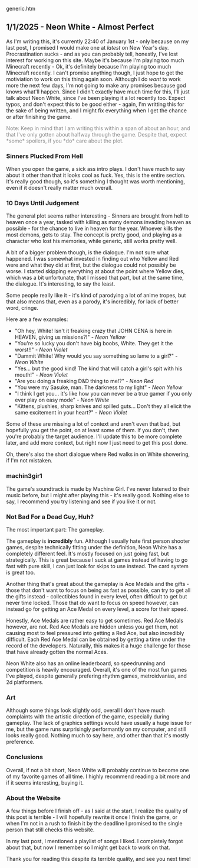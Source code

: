 generic.htm

## 1/1/2025 - Neon White - Almost Perfect

As I'm writing this, it's currently 22:40 of January 1st - only because on my last post, I promised I would make one at *latest* on New Year's day. Procrastination sucks - and as you can probably tell, honestly, I've lost interest for working on this site. Maybe it's because I'm playing too much Minecraft recently - Ok, it's definitely because I'm playing too much Minecraft recently. I can't promise anything though, I just hope to get the motiviation to work on this thing again soon. Although I do *want* to work more the next few days, I'm not going to make any promises because god knows what'll happen. Since I didn't exactly have much time for this, I'll just talk about Neon White, since I've been playing it a lot recently too. Expect typos, and don't expect this to be good either - again, I'm writting this for the sake of being written, and I might fix everything when I get the chance or after finishing the game.

<div style="color:#888">
Note: Keep in mind that I am writing this within a span of about an hour, and that I've only gotten about halfway through the game. Despite that, expect *some* spoilers, if you *do* care about the plot.
</div>

### Sinners Plucked From Hell

When you open the game, a sick ass intro plays. I don't have much to say about it other than that it looks cool as fuck. Yes, this is the entire section. It's really good though, so it's something I thought was worth mentioning, even if it doesn't really matter much overall.

### 10 Days Until Judgement

The general plot seems rather interesting - Sinners are brought from hell to heaven once a year, tasked with killing as many demons invading heaven as possible - for the chance to live in heaven for the year. Whoever kills the most demons, gets to stay. The concept is pretty good, and playing as a character who lost his memories, while generic, still works pretty well.

A bit of a bigger problem though, is the dialogue. I'm not sure what happened. I was somewhat invested in finding out who Yellow and Red were and what they did at first, but the dialogue could not possibly be worse. I started skipping everything at about the point where Yellow dies, which was a bit unfortunate, that I missed that part, but at the same time, the dialogue. It's interesting, to say the least.

Some people really like it - it's kind of parodying a lot of anime tropes, but that also means that, even as a parody, it's incredibly, for lack of better word, cringe.

Here are a few examples:

- "Oh hey, White! Isn't it freaking crazy that JOHN CENA is here in HEAVEN, giving us missions?!" - *Neon Yellow*
- "You're so lucky you don't have big boobs, White. They get it the worst!!" - *Neon Violet*
- "Dammit White! Why would you say something so lame to a girl?" - *Neon White*
- "Yes... but the good kind! The kind that will catch a girl's spit with his mouth!" - *Neon Violet*
- "Are you doing a freaking D&D thing to me!?" - *Neon Red*
- "You were my Sasuke, man. The darkness to my light" - *Neon Yellow*
- "I think I get you... it's like how you can never be a true gamer if you only ever play on easy mode" - *Neon White*
- "Kittens, plushies, sharp knives and spilled guts... Don't they all elicit the same excitement in your heart?" - *Neon Violet*

Some of these are missing a lot of context and aren't even that bad, but hopefully you get the point, on at least some of them. If you don't, then you're probably the target audience. I'll update this to be more complete later, and add more context, but right now I just need to get this post done.

Oh, there's also the short dialogue where Red walks in on White showering, if I'm not mistaken.

### machin3gir1

The game's soundtrack is made by Machine Girl. I've never listened to their music before, but I might after playing this - it's really good. Nothing else to say, I recommend you try listening and see if you like it or not.

### Not Bad For a Dead Guy, Huh?

The most important part: The gameplay.

The gameplay is **incredibly** fun. Although I usually hate first person shooter games, despite technically fitting under the definition, Neon White has a completely different feel. It's mostly focused on just going fast, but strategically. This is great because I suck at games instead of having to go fast with pure skill, I can just look for skips to use instead. The card system is great too.

Another thing that's great about the gameplay is Ace Medals and the gifts - those that don't want to focus on being as fast as possible, can try to get all the gifts instead - collectibles found in every level, often difficult to get but never time locked. Those that do want to focus on speed however, can instead go for getting an Ace Medal on every level, a score for their speed.

Honestly, Ace Medals are rather easy to get sometimes. Red Ace Medals however, are not. Red Ace Medals are hidden unless you get them, not causing most to feel pressured into getting a Red Ace, but also incredibly difficult. Each Red Ace Medal can be obtained by getting a time under the record of the developers. Naturally, this makes it a huge challenge for those that have already gotten the normal Aces.

Neon White also has an online leaderboard, so speedrunning and competition is heavily encouraged. Overall, it's one of the most fun games I've played, despite generally prefering rhythm games, metroidvanias, and 2d platformers.

### Art

Although some things look slightly odd, overall I don't have much complaints with the artistic direction of the game, especially during gameplay. The lack of graphics settings would have usually a huge issue for me, but the game runs surprisingly performantly on my computer, and still looks really good. Nothing much to say here, and other than that it's mostly preference.

### Conclusions

Overall, if not a bit short, Neon White will probably continue to become one of my favorite games of all time. I highly recommend reading a bit more and if it seems interesting, buying it.

### About the Website

A few things before I finish off - as I said at the start, I realize the quality of this post is terrible - I will hopefully rewrite it once I finish the game, or when I'm not in a rush to finish it by the deadline I promised to the single person that still checks this website.

In my last post, I mentioned a playlist of songs I liked. I completely forgot about that, but now I remember so I might get back to work on that.

Thank you for reading this despite its terrible quality, and see you next time!